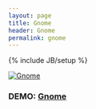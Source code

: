 ```yaml
---
layout: page
title: Gnome
header: Gnome
permalink: gnome
---
```

{% include JB/setup %}


[![Gnome](https://patomation.github.io/demos/gnome/thumbnail.png "Gnome")](https://patomation.github.io/demos/gnome)
### DEMO: [Gnome](https://patomation.github.io/demos/gnome)
